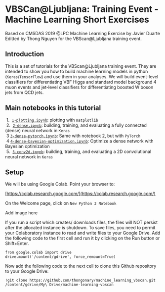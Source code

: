 # VBSCan@Ljubljana: Training Event - Machine Learning Short Exercises

Based on CMSDAS 2019 @LPC Machine Learning Exercise by Javier Duarte
Editted by Thong Nguyen for the VBScan@Ljubljana training event.

## Introduction

This is a set of tutorials for the VBScan@Ljubljana training event. They are intended to show you how to build machine learning models in python (`Keras`/`TensorFlow`) and use them in your analyses. We will build event-level classifiers for differentiating VBF Higgs and standard model background 4 muon events and jet-level classifiers for differentiating boosted W boson jets from QCD jets.

## Main notebooks in this tutorial

 &nbsp;1. &nbsp;[`1-plotting.ipynb`](1-plotting.ipynb): plotting with `matplotlib`  
 &nbsp;2. &nbsp;[`2-dense.ipynb`](2-dense.ipynb): building, training, and evaluating a fully connected (dense) neural network in `Keras`  
 &nbsp;3 [`3-dense-pytorch.ipynb`](3-dense-pytorch.ipynb): Same with notebook 2, but with `PyTorch`  
 &nbsp;4 [`4-dense-bayesian-optimization.ipynb`](4-dense-bayesian-optimization.ipynb): Optimize a dense network with Bayesian optimization  
 &nbsp;5. &nbsp;[`5-conv2d.ipynb`](5-conv2d.ipynb): building, training, and evaluating a 2D convolutional neural network in `Keras`  

## Setup

We will be using Google Colab. Point your browser to:

[https://colab.research.google.com/](https://colab.research.google.com/)

On the Welcome page, click on `New Python 3 Notebook`

Add image here

If you run a script which creates/ downloads files, the files will NOT persist after the allocated instance is shutdown. To save files, you need to permit your Colaboratory instance to read and write files to your Google Drive. Add the following code to the first cell and run it by clicking on the Run button or Shift+Enter.

```
from google.colab import drive
drive.mount('/content/gdrive', force_remount=True)
```

Now add the following code to the next cell to clone this Github repository to your Google Drive:
```
!git clone https://github.com/thongonary/machine_learning_vbscan.git /content/gdrive/My\ Drive/machine-learning-vbscan
```
